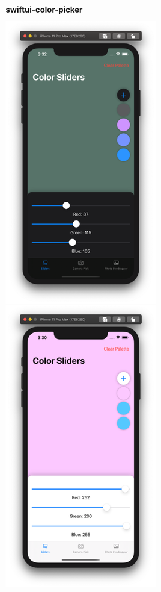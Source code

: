 ## swiftui-color-picker

<img src="Assets/dark.png" width="400">
<img src="Assets/light.png" width="400">
